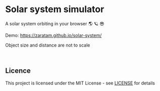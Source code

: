 # Solar system simulator

A solar system orbiting in your browser 🌎 🪐 😎

Demo: https://zaratam.github.io/solar-system/

Object size and distance are not to scale

<br>

## Licence

This project is licensed under the MIT License - see [LICENSE](https://github.com/ZaraTam/solar-system/blob/master/LICENSE) for details
